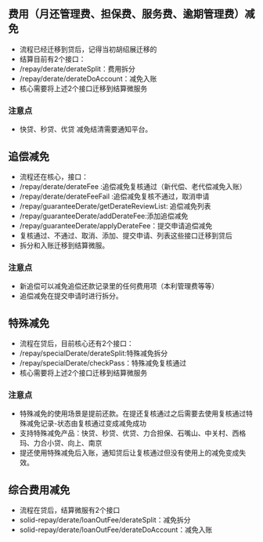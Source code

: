 ## 费用（月还管理费、担保费、服务费、逾期管理费）减免

* 流程已经迁移到贷后，记得当初胡绍展迁移的  
* 结算目前有2个接口：
* /repay/derate/derateSplit：费用拆分
* /repay/derate/derateDoAccount：减免入账
* 核心需要将上述2个接口迁移到结算微服务
  
### 注意点  

* 快贷、秒贷、优贷 减免结清需要通知平台。  

## 追偿减免

* 流程还在核心，接口：
* /repay/derate/derateFee :追偿减免复核通过（新代偿、老代偿减免入账）
* /repay/derate/derateFeeFail :追偿减免复核不通过，取消申请
* /repay/guaranteeDerate/getDerateReviewList: 追偿减免列表
* /repay/guaranteeDerate/addDerateFee:添加追偿减免
* /repay/guaranteeDerate/applyDerateFee：提交申请追偿减免
* 复核通过、不通过、取消、添加、提交申请、列表这些接口迁移到贷后
* 拆分和入账迁移到结算微服。

### 注意点

* 新追偿可以减免追偿还款记录里的任何费用项（本利管理费等等）
* 追偿减免在提交申请时进行拆分。
  
## 特殊减免

* 流程在贷后，目前核心还有2个接口：
* /repay/specialDerate/derateSplit:特殊减免拆分
* /repay/specialDerate/checkPass：特殊减免复核通过  
* 核心需要将上述2个接口迁移到结算微服务

### 注意点

* 特殊减免的使用场景是提前还款。在提还复核通过之后需要去使用复核通过特殊减免记录-状态由复核通过变成减免成功
* 支持特殊减免产品：快贷、秒贷、优贷、力合担保、石嘴山、中关村、西格玛、力合小贷、向上、南京
* 提还使用特殊减免后入账，通知贷后让复核通过但没有使用上的减免变成失效。

## 综合费用减免

* 流程在贷后，结算微服有2个接口
* solid-repay/derate/loanOutFee/derateSplit：减免拆分
* solid-repay/derate/loanOutFee/derateDoAccount：减免入账  